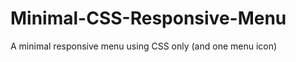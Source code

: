 Minimal-CSS-Responsive-Menu
===========================

A minimal responsive menu using CSS only (and one menu icon)
